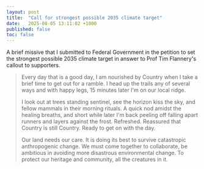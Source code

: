 ```yaml
---
layout: post
title:  "Call for strongest possible 2035 climate target"
date:   2025-08-05 13:11:02 +1000
published: false
toc: false
---
```


A brief missive that I submitted to Federal Government in the petition to set the strongest possible 2035 climate target in answer to Prof Tim Flannery's callout to supporters.

> Every day that is a good day, I am nourished by Country when I take a brief time to get out for a ramble. I head up the trails any of several ways and with happy legs, 15 minutes later I'm on our local ridge.
>
> I look out at trees standing sentinel, see the horizon kiss the sky, and fellow mammals in their morning rituals. A quick nod amidst the healing breaths, and short while later I'm back peeling off falling apart runners and layers against the frost. Refreshed. Reassured that Country is still Country. Ready to get on with the day.
>
> Our land needs our care. It is doing its best to survive catastropic anthropogenic change. We must come together to collaborate, be ambitious in avoiding more disastrous environmental change. To protect our heritage and community, all the creatures in it.

<!-- TODO: insert picture from walks -->

